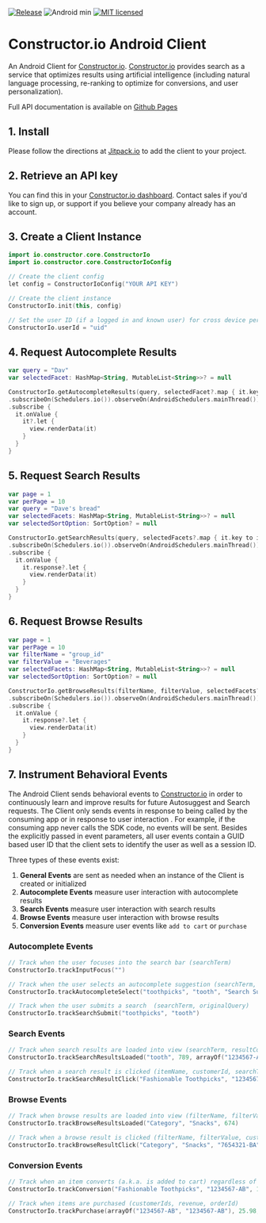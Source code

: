 [![Release](https://jitpack.io/v/Constructor-io/constructorio-client-android.svg)](https://jitpack.io/#Constructor-io/constructorio-client-android) ![Android min](https://img.shields.io/badge/Android-4.4%2B-green.svg) [![MIT licensed](https://img.shields.io/badge/license-MIT-blue.svg)](https://github.com/Constructor-io/constructorio-client-android/blob/master/LICENSE)

# Constructor.io Android Client

An Android Client for [Constructor.io](http://constructor.io/).  [Constructor.io](http://constructor.io/) provides search as a service that optimizes results using artificial intelligence (including natural language processing, re-ranking to optimize for conversions, and user personalization).

Full API documentation is available on [Github Pages](https://constructor-io.github.io/constructorio-client-android/)

## 1. Install

Please follow the directions at [Jitpack.io](https://jitpack.io/#Constructor-io/constructorio-client-android/v2.8.0) to add the client to your project.

## 2. Retrieve an API key

You can find this in your [Constructor.io dashboard](https://constructor.io/dashboard).  Contact sales if you'd like to sign up, or support if you believe your company already has an account.

## 3. Create a Client Instance

```kotlin
import io.constructor.core.ConstructorIo
import io.constructor.core.ConstructorIoConfig

// Create the client config
let config = ConstructorIoConfig("YOUR API KEY")

// Create the client instance
ConstructorIo.init(this, config)

// Set the user ID (if a logged in and known user) for cross device personalization
ConstructorIo.userId = "uid"
```

## 4. Request Autocomplete Results

```kotlin
var query = "Dav"
var selectedFacet: HashMap<String, MutableList<String>>? = null

ConstructorIo.getAutocompleteResults(query, selectedFacet?.map { it.key to it.value })
.subscribeOn(Schedulers.io()).observeOn(AndroidSchedulers.mainThread())
.subscribe {
  it.onValue {
    it?.let {
      view.renderData(it)
    }
  }
}
```

## 5. Request Search Results

```kotlin
var page = 1
var perPage = 10
var query = "Dave's bread"
var selectedFacets: HashMap<String, MutableList<String>>? = null
var selectedSortOption: SortOption? = null

ConstructorIo.getSearchResults(query, selectedFacets?.map { it.key to it.value }, page = page, perPage = limit, sortBy = selectedSortOption?.sortBy, sortOrder = selectedSortOption?.sortOrder)
.subscribeOn(Schedulers.io()).observeOn(AndroidSchedulers.mainThread())
.subscribe {
  it.onValue {
    it.response?.let {
      view.renderData(it)
    }
  }
}
```

## 6. Request Browse Results

```kotlin
var page = 1
var perPage = 10
var filterName = "group_id"
var filterValue = "Beverages"
var selectedFacets: HashMap<String, MutableList<String>>? = null
var selectedSortOption: SortOption? = null

ConstructorIo.getBrowseResults(filterName, filterValue, selectedFacets?.map { it.key to it.value }, page = page, perPage = limit, sortBy = selectedSortOption?.sortBy, sortOrder = selectedSortOption?.sortOrder)
.subscribeOn(Schedulers.io()).observeOn(AndroidSchedulers.mainThread())
.subscribe {
  it.onValue {
    it.response?.let {
      view.renderData(it)
    }
  }
}
```

## 7. Instrument Behavioral Events

The Android Client sends behavioral events to [Constructor.io](http://constructor.io/) in order to continuously learn and improve results for future Autosuggest and Search requests.  The Client only sends events in response to being called by the consuming app or in response to user interaction . For example, if the consuming app never calls the SDK code, no events will be sent.  Besides the explicitly passed in event parameters, all user events contain a GUID based user ID that the client sets to identify the user as well as a session ID.

Three types of these events exist:

1. **General Events** are sent as needed when an instance of the Client is created or initialized
1. **Autocomplete Events** measure user interaction with autocomplete results
1. **Search Events** measure user interaction with search results
1. **Browse Events** measure user interaction with browse results
1. **Conversion Events** measure user events like `add to cart` or `purchase`

### Autocomplete Events

```kotlin
// Track when the user focuses into the search bar (searchTerm)
ConstructorIo.trackInputFocus("")

// Track when the user selects an autocomplete suggestion (searchTerm, originalQuery, sectionName)
ConstructorIo.trackAutocompleteSelect("toothpicks", "tooth", "Search Suggestions")

// Track when the user submits a search  (searchTerm, originalQuery)
ConstructorIo.trackSearchSubmit("toothpicks", "tooth")
```

### Search Events

```kotlin
// Track when search results are loaded into view (searchTerm, resultCount, customerIds of shown items)
ConstructorIo.trackSearchResultsLoaded("tooth", 789, arrayOf("1234567-AB", "1234567-AB"))

// Track when a search result is clicked (itemName, customerId, searchTerm, sectionName, resultId)
ConstructorIo.trackSearchResultClick("Fashionable Toothpicks", "1234567-AB", "tooth", "Products", "179b8a0e-3799-4a31-be87-127b06871de2")
```

### Browse Events

```kotlin
// Track when browse results are loaded into view (filterName, filterValue, resultCount)
ConstructorIo.trackBrowseResultsLoaded("Category", "Snacks", 674)

// Track when a browse result is clicked (filterName, filterValue, customerId, resultPositionOnPage, sectionName, resultId)
ConstructorIo.trackBrowseResultClick("Category", "Snacks", "7654321-BA", "4", "Products", "179b8a0e-3799-4a31-be87-127b06871de2")
```

### Conversion Events

```kotlin
// Track when an item converts (a.k.a. is added to cart) regardless of the user journey that led to adding to cart (itemName, customerId, revenue, searchTerm, section, conversionType)
ConstructorIo.trackConversion("Fashionable Toothpicks", "1234567-AB", 12.99, "tooth", "Products", "add_to_cart")

// Track when items are purchased (customerIds, revenue, orderId)
ConstructorIo.trackPurchase(arrayOf("1234567-AB", "1234567-AB"), 25.98, "ORD-1312343")
```
